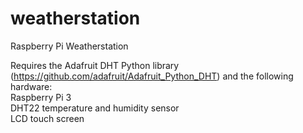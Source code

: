 # weatherstation  
Raspberry Pi Weatherstation  

Requires the Adafruit DHT Python library (https://github.com/adafruit/Adafruit_Python_DHT) and the following hardware:   
Raspberry Pi 3  
DHT22 temperature and humidity sensor  
LCD touch screen  
